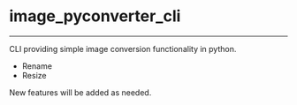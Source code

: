 # image_pyconverter_cli

---------------------------------------

CLI providing simple image conversion functionality in python.

* Rename
* Resize

New features will be added as needed.